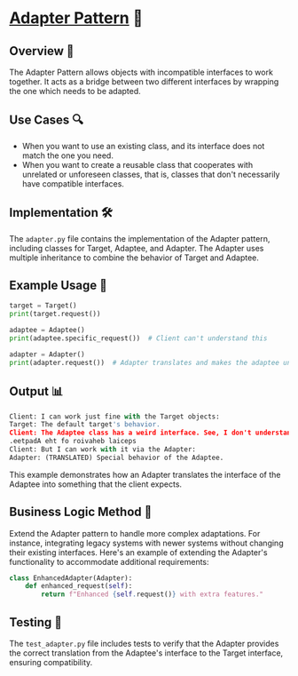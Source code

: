 # [Adapter Pattern](../) 🔄

## Overview 📖
The Adapter Pattern allows objects with incompatible interfaces to work together. It acts as a bridge between two different interfaces by wrapping the one which needs to be adapted.

## Use Cases 🔍
- When you want to use an existing class, and its interface does not match the one you need.
- When you want to create a reusable class that cooperates with unrelated or unforeseen classes, that is, classes that don't necessarily have compatible interfaces.

## Implementation 🛠️
The `adapter.py` file contains the implementation of the Adapter pattern, including classes for Target, Adaptee, and Adapter. The Adapter uses multiple inheritance to combine the behavior of Target and Adaptee.

## Example Usage 📝
```python
target = Target()
print(target.request())

adaptee = Adaptee()
print(adaptee.specific_request())  # Client can't understand this

adapter = Adapter()
print(adapter.request())  # Adapter translates and makes the adaptee understandable
```

## Output 📊
```python
Client: I can work just fine with the Target objects:
Target: The default target's behavior.
Client: The Adaptee class has a weird interface. See, I don't understand it:
.eetpadA eht fo roivaheb laiceps
Client: But I can work with it via the Adapter:
Adapter: (TRANSLATED) Special behavior of the Adaptee.

```
This example demonstrates how an Adapter translates the interface of the Adaptee into something that the client expects.

## Business Logic Method 🧠

Extend the Adapter pattern to handle more complex adaptations. For instance, integrating legacy systems with newer systems without changing their existing interfaces. Here's an example of extending the Adapter's functionality to accommodate additional requirements:
```python
class EnhancedAdapter(Adapter):
    def enhanced_request(self):
        return f"Enhanced {self.request()} with extra features."
```

## Testing 🧪
The `test_adapter.py` file includes tests to verify that the Adapter provides the correct translation from the Adaptee's interface to the Target interface, ensuring compatibility.